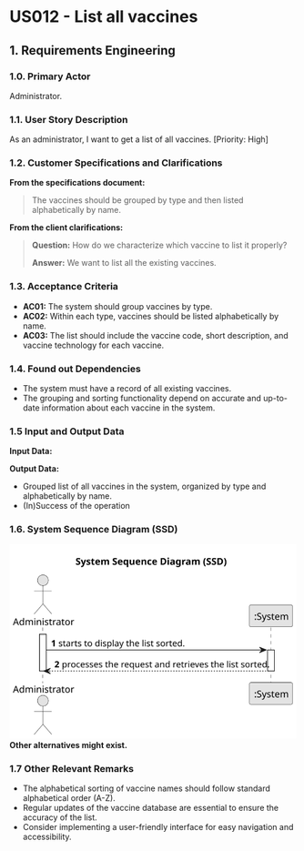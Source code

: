 # US012 - List all vaccines

## 1. Requirements Engineering

### 1.0. Primary Actor

Administrator.

### 1.1. User Story Description

As an administrator, I want to get a list of all vaccines. [Priority: High]

### 1.2. Customer Specifications and Clarifications

**From the specifications document:**

>  The vaccines should be grouped by type and then listed alphabetically by name.

**From the client clarifications:**

> **Question:** How do we characterize which vaccine to list it properly?
> 
> **Answer:** We want to list all the existing vaccines.
> 

### 1.3. Acceptance Criteria

* **AC01:** The system should group vaccines by type.
* **AC02:** Within each type, vaccines should be listed alphabetically by name.
* **AC03:** The list should include the vaccine code, short description, and vaccine technology for each vaccine.

### 1.4. Found out Dependencies

* The system must have a record of all existing vaccines.
* The grouping and sorting functionality depend on accurate and up-to-date information about each vaccine in the system.

### 1.5 Input and Output Data

**Input Data:**

**Output Data:**

* Grouped list of all vaccines in the system, organized by type and alphabetically by name.
* (In)Success of the operation

### 1.6. System Sequence Diagram (SSD)

![US012-SSD.svg](ssdsvg%2Fsvg%2FUS012-SSD.svg)
**Other alternatives might exist.**

### 1.7 Other Relevant Remarks

* The alphabetical sorting of vaccine names should follow standard alphabetical order (A-Z).
* Regular updates of the vaccine database are essential to ensure the accuracy of the list.
* Consider implementing a user-friendly interface for easy navigation and accessibility.